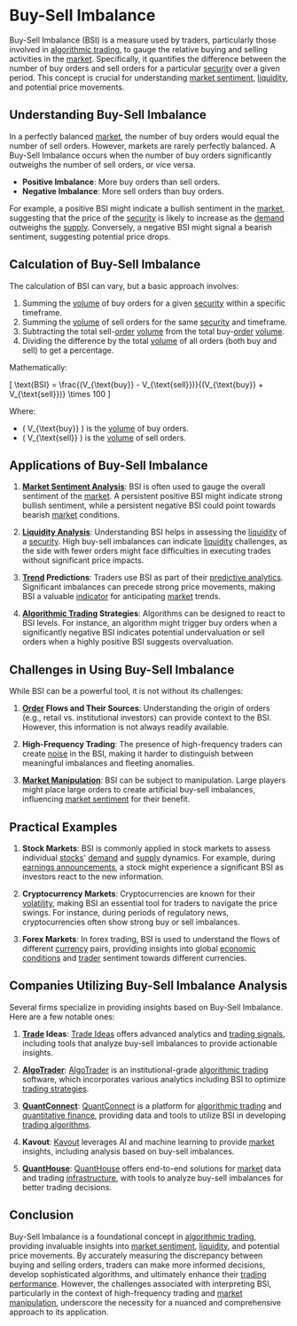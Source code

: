 # Buy-Sell Imbalance

Buy-Sell Imbalance (BSI) is a measure used by traders, particularly those involved in [algorithmic trading](../a/algorithmic_trading.md), to gauge the relative buying and selling activities in the [market](../m/market.md). Specifically, it quantifies the difference between the number of buy orders and sell orders for a particular [security](../s/security.md) over a given period. This concept is crucial for understanding [market sentiment](../m/market_sentiment.md), [liquidity](../l/liquidity.md), and potential price movements. 

## Understanding Buy-Sell Imbalance

In a perfectly balanced [market](../m/market.md), the number of buy orders would equal the number of sell orders. However, markets are rarely perfectly balanced. A Buy-Sell Imbalance occurs when the number of buy orders significantly outweighs the number of sell orders, or vice versa.

- **Positive Imbalance**: More buy orders than sell orders.
- **Negative Imbalance**: More sell orders than buy orders.

For example, a positive BSI might indicate a bullish sentiment in the [market](../m/market.md), suggesting that the price of the [security](../s/security.md) is likely to increase as the [demand](../d/demand.md) outweighs the [supply](../s/supply.md). Conversely, a negative BSI might signal a bearish sentiment, suggesting potential price drops.

## Calculation of Buy-Sell Imbalance

The calculation of BSI can vary, but a basic approach involves:

1. Summing the [volume](../v/volume.md) of buy orders for a given [security](../s/security.md) within a specific timeframe.
2. Summing the [volume](../v/volume.md) of sell orders for the same [security](../s/security.md) and timeframe.
3. Subtracting the total sell-[order](../o/order.md) [volume](../v/volume.md) from the total buy-[order](../o/order.md) [volume](../v/volume.md).
4. Dividing the difference by the total [volume](../v/volume.md) of all orders (both buy and sell) to get a percentage.

Mathematically:

\[ \text{BSI} = \frac{(V_{\text{buy}} - V_{\text{sell}})}{(V_{\text{buy}} + V_{\text{sell}})} \times 100 \]

Where:
- \( V_{\text{buy}} \) is the [volume](../v/volume.md) of buy orders.
- \( V_{\text{sell}} \) is the [volume](../v/volume.md) of sell orders.

## Applications of Buy-Sell Imbalance

1. **[Market Sentiment Analysis](../m/market_sentiment_analysis.md)**: BSI is often used to gauge the overall sentiment of the [market](../m/market.md). A persistent positive BSI might indicate strong bullish sentiment, while a persistent negative BSI could point towards bearish [market](../m/market.md) conditions.
  
2. **[Liquidity Analysis](../l/liquidity_analysis.md)**: Understanding BSI helps in assessing the [liquidity](../l/liquidity.md) of a [security](../s/security.md). High buy-sell imbalances can indicate [liquidity](../l/liquidity.md) challenges, as the side with fewer orders might face difficulties in executing trades without significant price impacts.

3. **[Trend](../t/trend.md) Predictions**: Traders use BSI as part of their [predictive analytics](../p/predictive_analytics.md). Significant imbalances can precede strong price movements, making BSI a valuable [indicator](../i/indicator.md) for anticipating [market](../m/market.md) trends.

4. **[Algorithmic Trading](../a/algorithmic_trading.md) Strategies**: Algorithms can be designed to react to BSI levels. For instance, an algorithm might trigger buy orders when a significantly negative BSI indicates potential undervaluation or sell orders when a highly positive BSI suggests overvaluation.

## Challenges in Using Buy-Sell Imbalance

While BSI can be a powerful tool, it is not without its challenges:

1. **[Order](../o/order.md) Flows and Their Sources**: Understanding the origin of orders (e.g., retail vs. institutional investors) can provide context to the BSI. However, this information is not always readily available.

2. **High-Frequency Trading**: The presence of high-frequency traders can create [noise](../n/noise.md) in the BSI, making it harder to distinguish between meaningful imbalances and fleeting anomalies.

3. **[Market Manipulation](../m/market_manipulation.md)**: BSI can be subject to manipulation. Large players might place large orders to create artificial buy-sell imbalances, influencing [market sentiment](../m/market_sentiment.md) for their benefit.

## Practical Examples

1. **Stock Markets**: BSI is commonly applied in stock markets to assess individual [stocks](../s/stock.md)' [demand](../d/demand.md) and [supply](../s/supply.md) dynamics. For example, during [earnings announcements](../e/earnings_announcements.md), a stock might experience a significant BSI as investors react to the new information.

2. **Cryptocurrency Markets**: Cryptocurrencies are known for their [volatility](../v/volatility.md), making BSI an essential tool for traders to navigate the price swings. For instance, during periods of regulatory news, cryptocurrencies often show strong buy or sell imbalances.

3. **Forex Markets**: In forex trading, BSI is used to understand the flows of different [currency](../c/currency.md) pairs, providing insights into global [economic conditions](../e/economic_conditions.md) and [trader](../t/trader.md) sentiment towards different currencies.

## Companies Utilizing Buy-Sell Imbalance Analysis

Several firms specialize in providing insights based on Buy-Sell Imbalance. Here are a few notable ones:

1. **[Trade](../t/trade.md) Ideas**: [Trade Ideas](https://www.trade-ideas.com/) offers advanced analytics and [trading signals](../t/trading_signals.md), including tools that analyze buy-sell imbalances to provide actionable insights.
  
2. **[AlgoTrader](../a/algotrader.md)**: [AlgoTrader](https://www.algotrader.com/) is an institutional-grade [algorithmic trading](../a/algorithmic_trading.md) software, which incorporates various analytics including BSI to optimize [trading strategies](../t/trading_strategies.md).

3. **[QuantConnect](../q/quantconnect.md)**: [QuantConnect](https://www.quantconnect.com/) is a platform for [algorithmic trading](../a/algorithmic_trading.md) and [quantitative finance](../q/quantitative_finance.md), providing data and tools to utilize BSI in developing [trading algorithms](../t/trading_algorithms.md).

4. **Kavout**: [Kavout](https://www.kavout.com/) leverages AI and machine learning to provide [market](../m/market.md) insights, including analysis based on buy-sell imbalances.

5. **[QuantHouse](../q/quanthouse.md)**: [QuantHouse](https://www.quanthouse.com/) offers end-to-end solutions for [market](../m/market.md) data and trading [infrastructure](../i/infrastructure.md), with tools to analyze buy-sell imbalances for better trading decisions.

## Conclusion

Buy-Sell Imbalance is a foundational concept in [algorithmic trading](../a/algorithmic_trading.md), providing invaluable insights into [market sentiment](../m/market_sentiment.md), [liquidity](../l/liquidity.md), and potential price movements. By accurately measuring the discrepancy between buying and selling orders, traders can make more informed decisions, develop sophisticated algorithms, and ultimately enhance their [trading performance](../t/trading_performance.md). However, the challenges associated with interpreting BSI, particularly in the context of high-frequency trading and [market manipulation](../m/market_manipulation.md), underscore the necessity for a nuanced and comprehensive approach to its application.

